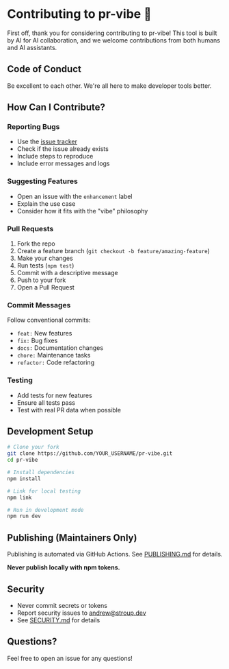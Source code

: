 # Contributing to pr-vibe 🎵

First off, thank you for considering contributing to pr-vibe\! This tool is built by AI for AI collaboration, and we welcome contributions from both humans and AI assistants.

## Code of Conduct

Be excellent to each other. We're all here to make developer tools better.

## How Can I Contribute?

### Reporting Bugs

- Use the [issue tracker](https://github.com/stroupaloop/pr-vibe/issues)
- Check if the issue already exists
- Include steps to reproduce
- Include error messages and logs

### Suggesting Features

- Open an issue with the `enhancement` label
- Explain the use case
- Consider how it fits with the "vibe" philosophy

### Pull Requests

1. Fork the repo
2. Create a feature branch (`git checkout -b feature/amazing-feature`)
3. Make your changes
4. Run tests (`npm test`)
5. Commit with a descriptive message
6. Push to your fork
7. Open a Pull Request

### Commit Messages

Follow conventional commits:
- `feat:` New features
- `fix:` Bug fixes
- `docs:` Documentation changes
- `chore:` Maintenance tasks
- `refactor:` Code refactoring

### Testing

- Add tests for new features
- Ensure all tests pass
- Test with real PR data when possible

## Development Setup

```bash
# Clone your fork
git clone https://github.com/YOUR_USERNAME/pr-vibe.git
cd pr-vibe

# Install dependencies
npm install

# Link for local testing
npm link

# Run in development mode
npm run dev
```

## Publishing (Maintainers Only)

Publishing is automated via GitHub Actions. See [PUBLISHING.md](docs/PUBLISHING.md) for details.

**Never publish locally with npm tokens.**

## Security

- Never commit secrets or tokens
- Report security issues to andrew@stroup.dev
- See [SECURITY.md](SECURITY.md) for details

## Questions?

Feel free to open an issue for any questions\!
